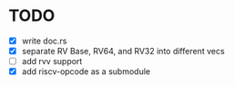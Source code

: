 # TODO

* [x] write doc.rs
* [x] separate RV Base, RV64, and RV32 into different vecs
* [ ] add rvv support
* [x] add riscv-opcode as a submodule
